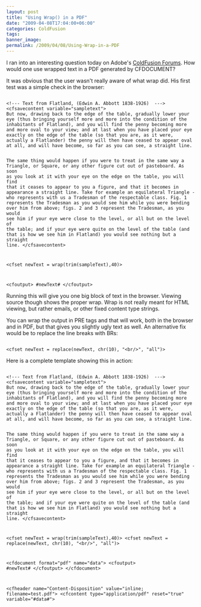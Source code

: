 ```yaml
---
layout: post
title: "Using Wrap() in a PDF"
date: "2009-04-08T17:04:00+06:00"
categories: ColdFusion 
tags: 
banner_image: 
permalink: /2009/04/08/Using-Wrap-in-a-PDF
---
```


I ran into an interesting question today on Adobe's <a href="http://forums.adobe.com/community/coldfusion">ColdFusion Forums</a>. How would one use wrapped text in a PDF generated by CFDOCUMENT?
<!--more-->
It was obvious that the user wasn't really aware of what wrap did. His first test was a simple check in the browser:

<code>
&lt;!--- Text from Flatland, (Edwin A. Abbott 1838-1926)  ---&gt;
&lt;cfsavecontent variable="sampletext"&gt;
But now, drawing back to the edge of the table, gradually lower your eye (thus bringing yourself more and more into the condition of the inhabitants of Flatland), and you will find the penny becoming more and more oval to your view; and at last when you have placed your eye exactly on the edge of the table (so that you are, as it were, actually a Flatlander) the penny will then have ceased to appear oval at all, and will have become, so far as you can see, a straight line.

The same thing would happen if you were to treat in the same way a Triangle, or Square, or any other figure cut out of pasteboard. As soon as you look at it with your eye on the edge on the table, you will find that it ceases to appear to you a figure, and that it becomes in appearance a straight line. Take for example an equilateral Triangle - who represents with us a Tradesman of the respectable class. Fig. 1 represents the Tradesman as you would see him while you were bending over him from above; figs. 2 and 3 represent the Tradesman, as you would see him if your eye were close to the level, or all but on the level of the table; and if your eye were quite on the level of the table (and that is how we see him in Flatland) you would see nothing but a straight line. 
&lt;/cfsavecontent&gt;

&lt;cfset newText = wrap(trim(sampleText),40)&gt;

&lt;cfoutput&gt;
#newText#
&lt;/cfoutput&gt;
</code>

Running this will give you one big block of text in the browser. Viewing source though shows the proper wrap. Wrap is not really meant for HTML viewing, but rather emails, or other fixed content type strings.

You can wrap the output in PRE tags and that will work, both in the browser and in PDF, but that gives you slightly ugly text as well. An alternative fix would be to replace the line breaks with BRs:

<code>
&lt;cfset newText = replace(newText, chr(10), "&lt;br/&gt;", "all")&gt;
</code>

Here is a complete template showing this in action:

<code>
&lt;!--- Text from Flatland, (Edwin A. Abbott 1838-1926)  ---&gt;
&lt;cfsavecontent variable="sampletext"&gt;
But now, drawing back to the edge of the table, gradually lower your eye (thus bringing yourself more and more into the condition of the inhabitants of Flatland), and you will find the penny becoming more and more oval to your view; and at last when you have placed your eye exactly on the edge of the table (so that you are, as it were, actually a Flatlander) the penny will then have ceased to appear oval at all, and will have become, so far as you can see, a straight line.

The same thing would happen if you were to treat in the same way a Triangle, or Square, or any other figure cut out of pasteboard. As soon as you look at it with your eye on the edge on the table, you will find that it ceases to appear to you a figure, and that it becomes in appearance a straight line. Take for example an equilateral Triangle - who represents with us a Tradesman of the respectable class. Fig. 1 represents the Tradesman as you would see him while you were bending over him from above; figs. 2 and 3 represent the Tradesman, as you would see him if your eye were close to the level, or all but on the level of the table; and if your eye were quite on the level of the table (and that is how we see him in Flatland) you would see nothing but a straight line. 
&lt;/cfsavecontent&gt;

&lt;cfset newText = wrap(trim(sampleText),40)&gt;
&lt;cfset newText = replace(newText, chr(10), "&lt;br/&gt;", "all")&gt;

&lt;cfdocument format="pdf" name="data"&gt;
&lt;cfoutput&gt;
#newText#
&lt;/cfoutput&gt;
&lt;/cfdocument&gt;

&lt;cfheader name="Content-Disposition" value="inline; filename=test.pdf"&gt;
&lt;cfcontent type="application/pdf" reset="true" variable="#data#"&gt;
</code>
